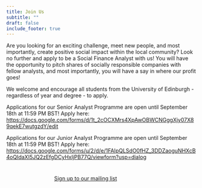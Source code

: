 ```yaml
---
title: Join Us
subtitle: ""
draft: false
include_footer: true
---
```

Are you looking for an exciting challenge, meet new people, and most importantly, create positive social impact within the local community? Look no further and apply to be a Social Finance Analyst with us! You will have the opportunity to pitch shares of socially responsible companies with fellow analysts, and most importantly, you will have a say in where our profit goes!

We welcome and encourage all students from the University of Edinburgh - regardless of year and degree - to apply. 

Applications for our Senior Analyst Programme are open until September 18th at 11:59 PM BST! Apply here: https://docs.google.com/forms/d/1t_2cOCXMrs4XpAwOBWCNGggXjy07X89qekE7wutgzdY/edit

Applications for our Junior Analyst Programme are open until September 18th at 11:59 PM BST! Apply here: https://docs.google.com/forms/u/2/d/e/1FAIpQLSdO0fHZ_3DDZaoguNHXcB4oQIdaXI5JQ2zEfgDCyHxljPB77Q/viewform?usp=dialog

<a href="http://eepurl.com/dEBYnX">
<span class="button signup-button rounded secondary-btn raised" style="width: 250px; margin: auto; margin-top: 40px; display: flex;">
    Sign up to our mailing list
</span>
</a>